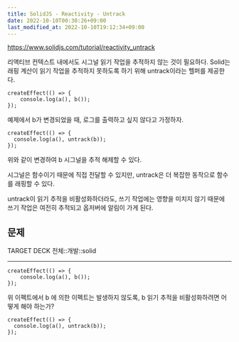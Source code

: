 ```yaml
---
title: SolidJS - Reactivity - Untrack
date: 2022-10-10T00:30:26+09:00
last_modified_at: 2022-10-10T19:12:34+09:00
---
```


https://www.solidjs.com/tutorial/reactivity_untrack

리액티브 컨텍스트 내에서도 시그널 읽기 작업을 추적하지 않는 것이 필요하다. Solid는 래핑 계산이 읽기 작업을 추적하지 못하도록 하기 위해 untrack이라는 헬퍼를 제공한다.

```tsx
createEffect(() => {
	console.log(a(), b());
});
```

예제에서 b가 변경되었을 때, 로그를 출력하고 싶지 않다고 가정하자. 

```tsx
createEffect(() => {
  console.log(a(), untrack(b));
});
```

위와 같이 변경하여 b 시그널을 추적 해제할 수 있다.

시그널은 함수이기 때문에 직접 전달할 수 있지만, untrack은 더 복잡한 동작으로 함수를 래핑할 수 있다.

untrack이 읽기 추적을 비활성화하더라도, 쓰기 작업에는 영향을 미치지 않기 때문에 쓰기 작업은 여전히 추적되고 옵저버에 알림이 가게 된다.

## 문제

TARGET DECK
전체::개발::solid

---

<!--ankiQ-->

```tsx
createEffect(() => {
	console.log(a(), b());
});
```

위 이펙트에서 b 에 의한 이펙트는 발생하지 않도록, b 읽기 추적을 비활성화하려면 어떻게 해야 하는가?

<!--ankiA-->

```tsx
createEffect(() => {
  console.log(a(), untrack(b));
});
```

<!--ankiE-->
<!--ID: 1665048669559-->
